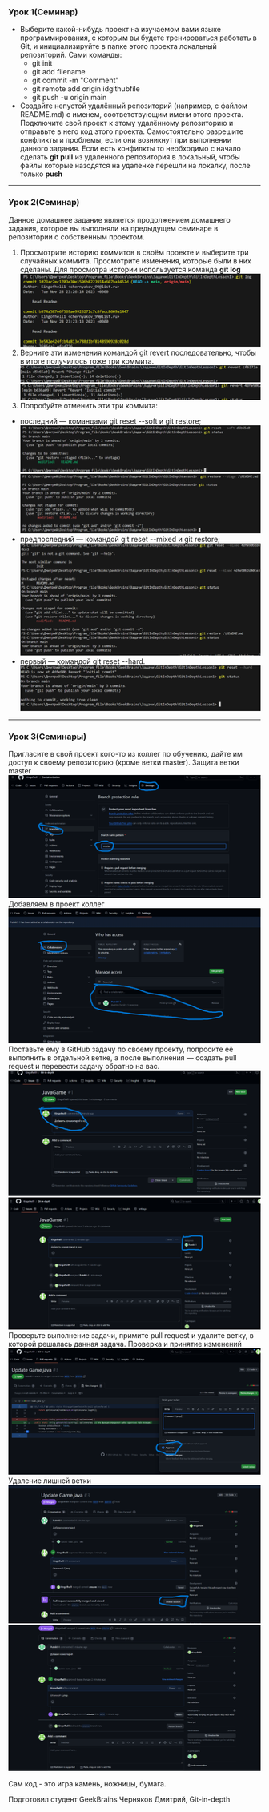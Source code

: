 ### Урок 1(Семинар)
* Выберите какой-нибудь проект на изучаемом вами языке программирования, с которым вы будете тренироваться работать в Git, и инициализируйте в папке этого проекта локальный репозиторий. Сами команды:
    * git init
    * git add filename
    * git commit -m "Comment"
    * git remote add origin idgithubfile
    * git push -u origin main
* Создайте непустой удалённый репозиторий (например, с файлом README.md) с именем, соответствующим имени этого проекта.
Подключите свой проект к этому удалённому репозиторию и отправьте в него код этого проекта. Самостоятельно разрешите конфликты и проблемы, если они возникнут при выполнении данного задания. 
    Если есть конфилкты то необходимо с начало сделать **git pull** из удаленного репозитория в локальный, чтобы файлы которые назодятся на удаленке перешли на локалку, после только **push**
-----------
### Урок 2(Семинар)
Данное домашнее задание является продолжением домашнего задания, которое вы выполняли на предыдущем семинаре в репозитории с собственным проектом.

1. Просмотрите историю коммитов в своём проекте и выберите три случайных коммита. Просмотрите изменения, которые были в них сделаны.
    Для просмотра истории используется команда **git log**
![picture](images/1.png)
2. Верните эти изменения командой git revert последовательно, чтобы в итоге получилось тоже три коммита.
![picture1](images/8.png)
![picture2](images/5.png)
3. Попробуйте отменить эти три коммита:
* последний — командами git reset --soft и git restore;
![pucture3](images/2.png)
![picture4](images/3.png)
* предпоследний — командой git reset --mixed и git restore;
![picture5](images/6.png)
* первый — командой git reset --hard.
![picture6](images/7.png)
-------
### Урок 3(Семинары)

Пригласите в свой проект кого-то из коллег по обучению, дайте им доступ к своему репозиторию (кроме ветки master).
Защита ветки master 
![picture](images/Git1.png) 
Добавляем в проект коллег
![picture1](images/Git2.png)
Поставьте ему в GitHub задачу по своему проекту, попросите её выполнить в отдельной ветке, а после выполнения — создать pull request и перевести задачу обратно на вас.
![picture2](images/Git3.png)
![picture3](images/Git4.png)
Проверьте выполнение задачи, примите pull request и удалите ветку, в которой решалась данная задача.
Проверка и принятие изменений
![picure4](images/Git5.png)
Удаление лишней ветки
![picture6](images/Git6.png)
![picture6](images/Git7.png)

Сам код - это игра камень, ножницы, бумага.

Подготовил студент GeekBrains Черняков Дмитрий, Git-in-depth
